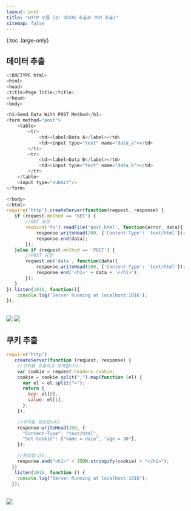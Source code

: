 ```yaml
---
layout: post
title: "HTTP 모듈 (3: 데이터 추출과 쿠키 추출)"
sitemap: false
---
```


{:toc .large-only}

## 데이터 추출

```js
<!DOCTYPE html>
<html>
<head>
<title>Page Title</title>
</head>
<body>

<h1>Send Data With POST Method</h1>
<form method="post">
    <table>
        <tr>
            <td><label>Data A</label></td>
            <td><input type="text" name="data_a"></td>
        </tr>
        <tr>
            <td><label>Data B</label></td>
            <td><input type="text" name="data_b"></td>
        </tr>
    </table>
    <input type="submit"/>
</form>

</body>
</html>
require('http').createServer(function(request, response) {
   if (request.method == 'GET') {
       //GET 요청
       require('fs').readFile('post.html', function(error, data){
           response.writeHead(200, {'Content-Type': 'text/html'});
           response.end(data);
       });
   }else if (request.method == 'POST') {
       //POST 요청
       request.on('data', function(data){
           response.writeHead(200, {'Content-Type': 'text/html'});
           response.end('<h1>' + data + '</h1>');
       });
   }
}).listen(1016, function(){
    console.log('Server Running at localhost:1016');
});
```

<br/>
<img src="https://img1.daumcdn.net/thumb/R1280x0/?scode=mtistory2&fname=https%3A%2F%2Fblog.kakaocdn.net%2Fdn%2FbxBta6%2FbtqGARhr0gu%2FALkcQyxTh9RN5hfxkDAK5K%2Fimg.png">

<img src="https://img1.daumcdn.net/thumb/R1280x0/?scode=mtistory2&fname=https%3A%2F%2Fblog.kakaocdn.net%2Fdn%2FyDB6A%2FbtqGAbgJY9m%2FeEno0qhvrmikz0NBUhHMZk%2Fimg.png">

## 쿠키 추출

```js
require("http")
  .createServer(function (request, response) {
    //쿠키를 추출하고 분해합니다.
    var cookie = request.headers.cookie;
    cookie = cookie.split(";").map(function (el) {
      var el = el.split("=");
      return {
        key: el[0],
        value: el[1],
      };
    });

    //쿠키를 생성합니다.
    response.writeHead(200, {
      "Content-Type": "text/html",
      "Set-Cookie": ["name = dain", "age = 30"],
    });

    //응답합니다.
    response.end("<h1>" + JSON.stringify(cookie) + "</h1>");
  })
  .listen(1016, function () {
    console.log("Server Running at localhost:1016");
  });
```

<br/>
<img src="https://img1.daumcdn.net/thumb/R1280x0/?scode=mtistory2&fname=https%3A%2F%2Fblog.kakaocdn.net%2Fdn%2FbvpApm%2FbtqGxmJ0ZQE%2FByGY0BqRnL4JjA4toTw9XK%2Fimg.png">
